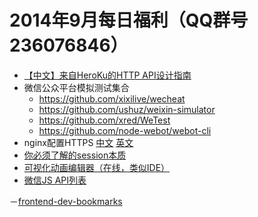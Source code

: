 # 2014年9月每日福利（QQ群号236076846）

- [【中文】来自HeroKu的HTTP API设计指南](http://get.jobdeer.com/343.get)
- 微信公众平台模拟测试集合
  - <https://github.com/xixilive/wecheat>
  - <https://github.com/ushuz/weixin-simulator>
  - <https://github.com/xred/WeTest>
  - <https://github.com/node-webot/webot-cli>
- nginx配置HTTPS [中文](http://nginx.org/cn/docs/http/configuring_https_servers.html) [英文](http://nginx.org/en/docs/http/configuring_https_servers.html)
- [你必须了解的session本质](http://www.freebuf.com/articles/web/10369.html)
- [可视化动画编辑器（在线，类似IDE）](http://www.nodefire.com/nf.html)
- [微信JS API列表](https://github.com/zxlie/WeixinApi)

－[frontend-dev-bookmarks](https://github.com/dypsilon/frontend-dev-bookmarks)
